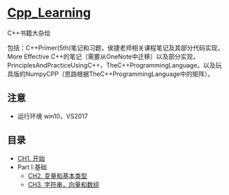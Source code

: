 # [Cpp_Learning](https://github.com/AverJing/Cpp_Learning)
C++书籍大杂烩

包括：C++Primer(5th)笔记和习题，侯捷老师相关课程笔记及其部分代码实现，More Effective C++的笔记（需要从OneNote中迁移）以及部分实现，PrinciplesAndPracticeUsingC++，TheC++ProgrammingLanguage，以及玩具版的NumpyCPP（思路根据TheC++ProgrammingLanguage中的矩阵）。

## 注意
- 运行环境 win10，VS2017

## 目录
- [CH1. 开始](Chapter1/README.md)
- Part Ⅰ:基础
	- [CH2. 变量和基本类型](Chapter2/README.md)
	- [CH3. 字符串，向量和数组](Chapter3/README.md)
	
